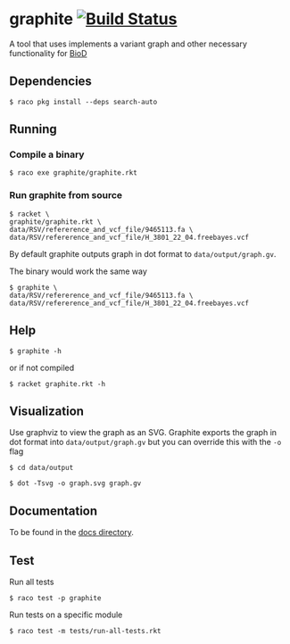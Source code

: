 # graphite [![Build Status](https://travis-ci.org/stchang/graph.svg?branch=master)](https://travis-ci.org/stchang/graph)

A tool that uses implements a variant graph and other necessary functionality for [BioD](https://github.com/biod/biod)



## Dependencies
```
$ raco pkg install --deps search-auto
```

## Running

### Compile a binary

```
$ raco exe graphite/graphite.rkt
```

### Run graphite from source

```
$ racket \
graphite/graphite.rkt \
data/RSV/refererence_and_vcf_file/9465113.fa \
data/RSV/refererence_and_vcf_file/H_3801_22_04.freebayes.vcf
```

By default graphite outputs graph in dot format to `data/output/graph.gv`.

The binary would work the same way
```
$ graphite \
data/RSV/refererence_and_vcf_file/9465113.fa \
data/RSV/refererence_and_vcf_file/H_3801_22_04.freebayes.vcf
```


## Help

```
$ graphite -h
```

or if not compiled
```
$ racket graphite.rkt -h
```

## Visualization

Use graphviz to view the graph as an SVG.
Graphite exports the graph in dot format into `data/output/graph.gv` but you can override this with the `-o` flag
```
$ cd data/output

$ dot -Tsvg -o graph.svg graph.gv
```

## Documentation

To be found in the [docs directory](/docs).


## Test
Run all tests
```
$ raco test -p graphite
```

Run tests on a specific module
```
$ raco test -m tests/run-all-tests.rkt
```
